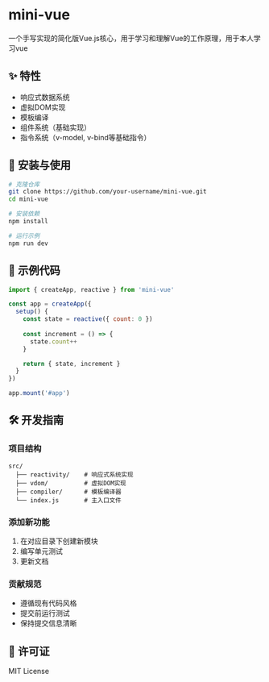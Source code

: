 # mini-vue

一个手写实现的简化版Vue.js核心，用于学习和理解Vue的工作原理，用于本人学习vue

## ✨ 特性

- 响应式数据系统
- 虚拟DOM实现
- 模板编译
- 组件系统（基础实现）
- 指令系统（v-model, v-bind等基础指令）

## 🚀 安装与使用

```bash
# 克隆仓库
git clone https://github.com/your-username/mini-vue.git
cd mini-vue

# 安装依赖
npm install

# 运行示例
npm run dev
```

## 📝 示例代码

```javascript
import { createApp, reactive } from 'mini-vue'

const app = createApp({
  setup() {
    const state = reactive({ count: 0 })
    
    const increment = () => {
      state.count++
    }

    return { state, increment }
  }
})

app.mount('#app')
```

## 🛠️ 开发指南

### 项目结构
```
src/
  ├── reactivity/    # 响应式系统实现
  ├── vdom/          # 虚拟DOM实现
  ├── compiler/      # 模板编译器
  └── index.js       # 主入口文件
```

### 添加新功能
1. 在对应目录下创建新模块
2. 编写单元测试
3. 更新文档

### 贡献规范
- 遵循现有代码风格
- 提交前运行测试
- 保持提交信息清晰

## 📜 许可证

MIT License